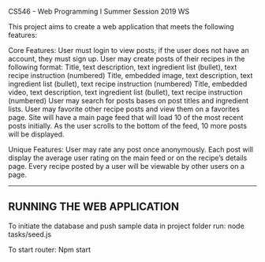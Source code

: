
CS546 - Web Programming I
Summer Session 2019 WS

This project aims to create a web application that meets the following features:

Core Features:
User must login to view posts; if the user does not have an account, they must sign up.
User may create posts of their recipes in the following format:
Title, text description, text ingredient list (bullet), text recipe instruction (numbered)
Title, embedded image, text description, text ingredient list (bullet), text recipe instruction (numbered)
Title, embedded video, text description, text ingredient list (bullet), text recipe instruction (numbered)
User may search for posts bases on post titles and ingredient lists.
User may favorite other recipe posts and view them on a favorites page.
Site will have a main page feed that will load 10 of the most recent posts initially. As the user scrolls to the bottom of the feed, 10 more posts will be displayed.

Unique Features:
User may rate any post once anonymously. Each post will display the average user rating on the main feed or on the recipe’s details page.
Every recipe posted by a user will be viewable by other users on a page.

------------------------------------------------------------------------------
RUNNING THE WEB APPLICATION 
------------------------------------------------------------------------------
To initiate the database and push sample data in project folder run:
node tasks/seed.js

To start router:
Npm start
